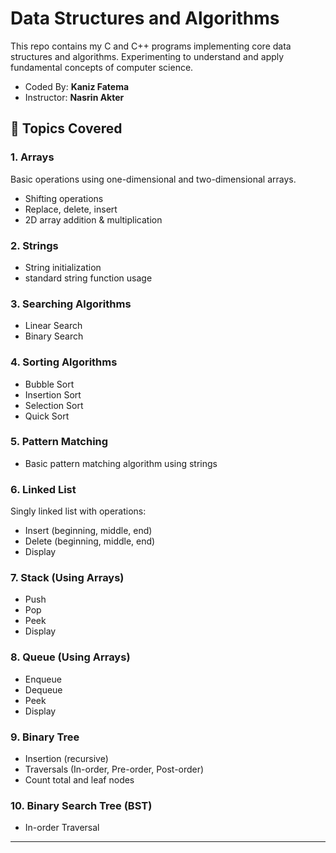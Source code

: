 # Data Structures and Algorithms

This repo contains my C and C++ programs implementing core data structures and algorithms. 
Experimenting to understand and apply fundamental concepts of computer science.

- Coded By: **Kaniz Fatema**
- Instructor: **Nasrin Akter**

## 📌 Topics Covered

### 1. Arrays
Basic operations using one-dimensional and two-dimensional arrays.
- Shifting operations
- Replace, delete, insert
- 2D array addition & multiplication

### 2. Strings
- String initialization
- standard string function usage

### 3. Searching Algorithms

- Linear Search
- Binary Search 

### 4. Sorting Algorithms
- Bubble Sort
- Insertion Sort
- Selection Sort
- Quick Sort

### 5. Pattern Matching
- Basic pattern matching algorithm using strings

### 6. Linked List
Singly linked list with operations:
- Insert (beginning, middle, end)
- Delete (beginning, middle, end)
- Display

### 7. Stack (Using Arrays)
- Push
- Pop
- Peek
- Display

### 8. Queue (Using Arrays)
- Enqueue
- Dequeue
- Peek
- Display

### 9. Binary Tree
- Insertion (recursive)
- Traversals (In-order, Pre-order, Post-order)
- Count total and leaf nodes

### 10. Binary Search Tree (BST)
- In-order Traversal

---


